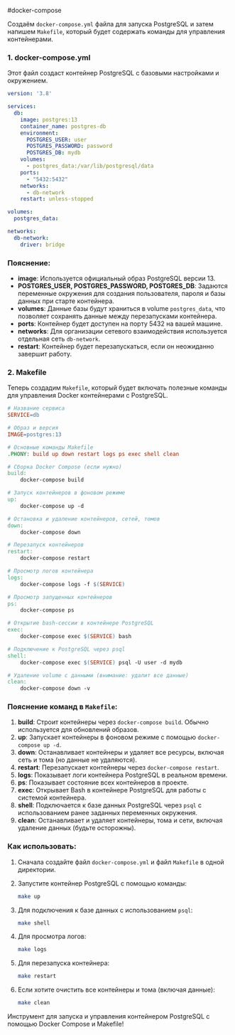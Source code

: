 #docker-compose

Создаём `docker-compose.yml` файла для запуска PostgreSQL и затем напишем `Makefile`, который будет содержать команды для управления контейнерами.

### 1. **docker-compose.yml**

Этот файл создаст контейнер PostgreSQL с базовыми настройками и окружением.

```yaml
version: '3.8'

services:
  db:
    image: postgres:13
    container_name: postgres-db
    environment:
      POSTGRES_USER: user
      POSTGRES_PASSWORD: password
      POSTGRES_DB: mydb
    volumes:
      - postgres_data:/var/lib/postgresql/data
    ports:
      - "5432:5432"
    networks:
      - db-network
    restart: unless-stopped

volumes:
  postgres_data:

networks:
  db-network:
    driver: bridge
```

### Пояснение:

- **image**: Используется официальный образ PostgreSQL версии 13.
- **POSTGRES_USER, POSTGRES_PASSWORD, POSTGRES_DB**: Задаются переменные окружения для создания пользователя, пароля и базы данных при старте контейнера.
- **volumes**: Данные базы будут храниться в volume `postgres_data`, что позволяет сохранять данные между перезапусками контейнера.
- **ports**: Контейнер будет доступен на порту 5432 на вашей машине.
- **networks**: Для организации сетевого взаимодействия используется отдельная сеть `db-network`.
- **restart**: Контейнер будет перезапускаться, если он неожиданно завершит работу.

### 2. **Makefile**

Теперь создадим `Makefile`, который будет включать полезные команды для управления Docker контейнерами с PostgreSQL.

```makefile
# Название сервиса
SERVICE=db

# Образ и версия
IMAGE=postgres:13

# Основные команды Makefile
.PHONY: build up down restart logs ps exec shell clean

# Сборка Docker Compose (если нужно)
build:
	docker-compose build

# Запуск контейнеров в фоновом режиме
up:
	docker-compose up -d

# Остановка и удаление контейнеров, сетей, томов
down:
	docker-compose down

# Перезапуск контейнеров
restart:
	docker-compose restart

# Просмотр логов контейнера
logs:
	docker-compose logs -f $(SERVICE)

# Просмотр запущенных контейнеров
ps:
	docker-compose ps

# Открытие bash-сессии в контейнере PostgreSQL
exec:
	docker-compose exec $(SERVICE) bash

# Подключение к PostgreSQL через psql
shell:
	docker-compose exec $(SERVICE) psql -U user -d mydb

# Удаление volume с данными (внимание: удалит все данные)
clean:
	docker-compose down -v
```

### Пояснение команд в `Makefile`:

1. **build**: Строит контейнеры через `docker-compose build`. Обычно используется для обновлений образов.
2. **up**: Запускает контейнеры в фоновом режиме с помощью `docker-compose up -d`.
3. **down**: Останавливает контейнеры и удаляет все ресурсы, включая сеть и тома (но данные не удаляются).
4. **restart**: Перезапускает контейнеры через `docker-compose restart`.
5. **logs**: Показывает логи контейнера PostgreSQL в реальном времени.
6. **ps**: Показывает состояние всех контейнеров в проекте.
7. **exec**: Открывает Bash в контейнере PostgreSQL для работы с системой контейнера.
8. **shell**: Подключается к базе данных PostgreSQL через `psql` с использованием ранее заданных переменных окружения.
9. **clean**: Останавливает и удаляет контейнеры, тома и сети, включая удаление данных (будьте осторожны).

### Как использовать:

1. Сначала создайте файл `docker-compose.yml` и файл `Makefile` в одной директории.
2. Запустите контейнер PostgreSQL с помощью команды:
    
    ```bash
    make up
    ```
    
3. Для подключения к базе данных с использованием `psql`:
    
    ```bash
    make shell
    ```
    
4. Для просмотра логов:
    
    ```bash
    make logs
    ```
    
5. Для перезапуска контейнера:
    
    ```bash
    make restart
    ```
    
6. Если хотите очистить все контейнеры и тома (включая данные):
    
    ```bash
    make clean
    ```
    

Инструмент для запуска и управления контейнером PostgreSQL с помощью Docker Compose и Makefile!
